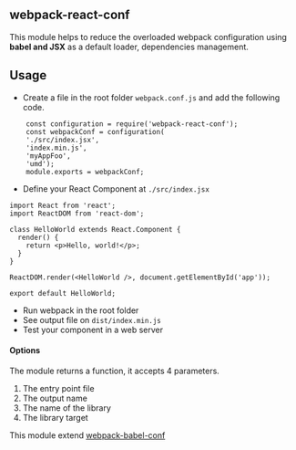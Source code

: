## webpack-react-conf

This module helps to reduce the overloaded webpack configuration using **babel and JSX** as a default loader, dependencies management.

## Usage

* Create a file in the root folder `webpack.conf.js` and add the following code.

````
    const configuration = require('webpack-react-conf');
    const webpackConf = configuration(
    './src/index.jsx',
    'index.min.js',
    'myAppFoo',
    'umd');
    module.exports = webpackConf;
````

* Define your React Component at `./src/index.jsx`

`````
import React from 'react';
import ReactDOM from 'react-dom';

class HelloWorld extends React.Component {
  render() {
    return <p>Hello, world!</p>;
  }
}

ReactDOM.render(<HelloWorld />, document.getElementById('app'));

export default HelloWorld;

`````


* Run webpack in the root folder
* See output file on `dist/index.min.js`
* Test your component in a web server

#### Options

The module returns a function, it accepts 4 parameters.

1. The entry point file
2. The output name
3. The name of the library
4. The library target


This module extend [webpack-babel-conf](https://github.com/juanpicado/webpack-babel-conf)
